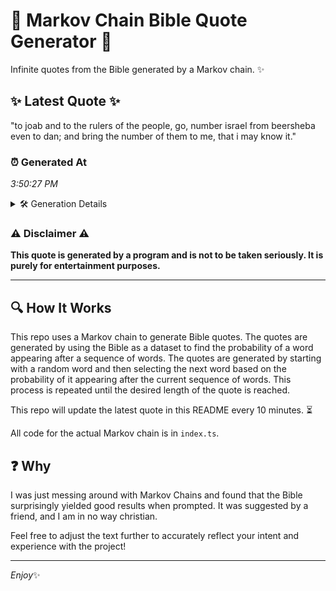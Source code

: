 # 📖 Markov Chain Bible Quote Generator 📖

Infinite quotes from the Bible generated by a Markov chain. ✨

## ✨ Latest Quote ✨
"to joab and to the rulers of the people, go, number israel from beersheba even to dan; and bring the number of them to me, that i may know it."

### ⏰ Generated At
*3:50:27 PM*

<details>
    <summary>🛠️ Generation Details</summary>
    <p>
        <strong>🌱 Seed:</strong> to<br>
        <strong>🔄 Iterations:</strong> 29<br>
        <strong>📜 Context History:</strong><br>[ to ]: joab<br>[ to, joab ]: and<br>[ to, joab, and ]: to<br>[ to, joab, and, to ]: the<br>[ to, joab, and, to, the ]: rulers<br>[ to, joab, and, to, the, rulers ]: of<br>[ joab, and, to, the, rulers, of ]: the<br>[ and, to, the, rulers, of, the ]: people,<br>[ to, the, rulers, of, the, people, ]: go,<br>[ the, rulers, of, the, people,, go, ]: number<br>[ rulers, of, the, people,, go,, number ]: israel<br>[ of, the, people,, go,, number, israel ]: from<br>[ the, people,, go,, number, israel, from ]: beersheba<br>[ people,, go,, number, israel, from, beersheba ]: even<br>[ go,, number, israel, from, beersheba, even ]: to<br>[ number, israel, from, beersheba, even, to ]: dan;<br>[ israel, from, beersheba, even, to, dan; ]: and<br>[ from, beersheba, even, to, dan;, and ]: bring<br>[ beersheba, even, to, dan;, and, bring ]: the<br>[ even, to, dan;, and, bring, the ]: number<br>[ to, dan;, and, bring, the, number ]: of<br>[ dan;, and, bring, the, number, of ]: them<br>[ and, bring, the, number, of, them ]: to<br>[ bring, the, number, of, them, to ]: me,<br>[ the, number, of, them, to, me, ]: that<br>[ number, of, them, to, me,, that ]: i<br>[ of, them, to, me,, that, i ]: may<br>[ them, to, me,, that, i, may ]: know<br>[ to, me,, that, i, may, know ]: it.<br>
    </p>
</details>

### ⚠️ Disclaimer ⚠️
**This quote is generated by a program and is not to be taken seriously. It is purely for entertainment purposes.**

---

## 🔍 How It Works

This repo uses a Markov chain to generate Bible quotes. The quotes are generated by using the Bible as a dataset to find the probability of a word appearing after a sequence of words. The quotes are generated by starting with a random word and then selecting the next word based on the probability of it appearing after the current sequence of words. This process is repeated until the desired length of the quote is reached.

This repo will update the latest quote in this README every 10 minutes. ⏳

All code for the actual Markov chain is in `index.ts`.

## ❓ Why

I was just messing around with Markov Chains and found that the Bible surprisingly yielded good results when prompted. 
It was suggested by a friend, and I am in no way christian.

Feel free to adjust the text further to accurately reflect your intent and experience with the project!

---

*Enjoy*✨
